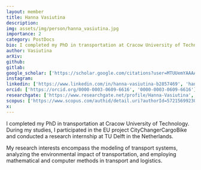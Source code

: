 ```yaml
---
layout: member
title: Hanna Vasiutina
description: 
img: assets/img/person/hanna_vasiutina.jpg
importance: 2
category: PostDocs
bio: I completed my PhD in transportation at Cracow University of Technology. During my studies, I participated in the EU project CityChangerCargoBike and conducted a research internship at TU Delft in the Netherlands.
author: Vasiutina
arXiv:
github:
gitlab:
google_scholar: ['https://scholar.google.com/citations?user=MTUUemYAAAAJ&hl=en', 'google_scholar']
instagram:
linkedin: ['https://www.linkedin.com/in/hanna-vasiutina-b2857469', 'hanna-vasiutina-b2857469']
orcid: ['https://orcid.org/0000-0003-0609-6616', '0000-0003-0609-6616']
researchgate: ['https://www.researchgate.net/profile/Hanna-Vasiutina', 'Hanna-Vasiutina']
scopus: ['https://www.scopus.com/authid/detail.uri?authorId=57215699230', 'scopus']
x: 
--- 
```


I completed my PhD in transportation at Cracow University of Technology. During my studies, I participated in the EU project CityChangerCargoBike and conducted a research internship at TU Delft in the Netherlands.

My research interests encompass the modeling of transport systems, analyzing the environmental impact of transportation, and employing mathematical and computer methods in transport and logistics.
